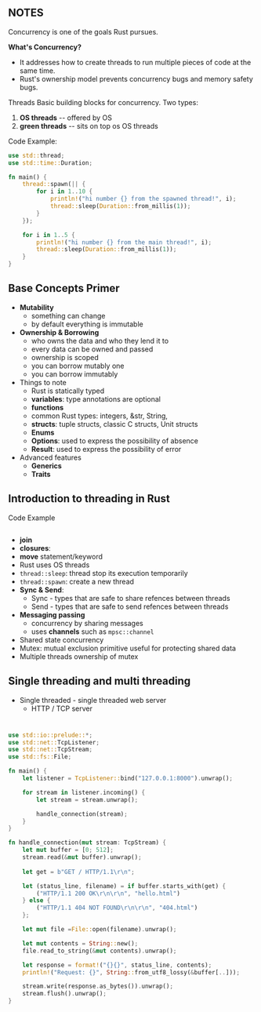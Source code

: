 ## NOTES

Concurrency is one of the goals Rust pursues.

**What's Concurrency?**

- It addresses how to create threads to run multiple pieces of code at the same time.
- Rust's ownership model prevents concurrency bugs and memory safety bugs.

Threads
Basic building blocks for concurrency.
Two types:
1. **OS threads** -- offered by OS
2. **green threads** -- sits on top os OS threads

Code Example:
```rust
use std::thread;
use std::time::Duration;

fn main() {
    thread::spawn(|| {
        for i in 1..10 {
            println!("hi number {} from the spawned thread!", i);
            thread::sleep(Duration::from_millis(1));
        }
    });

    for i in 1..5 {
        println!("hi number {} from the main thread!", i);
        thread::sleep(Duration::from_millis(1));
    }
}
```

## Base Concepts Primer
* **Mutability**
    * something can change
    * by default everything is immutable
* **Ownership & Borrowing**
    * who owns the data and who they lend it to
    * every data can be owned and passed
    * ownership is scoped
    * you can borrow mutably one
    * you can borrow immutably
* Things to note
    * Rust is statically typed
    * **variables**: type annotations are optional
    * **functions**
    * common Rust types: integers, &str, String, 
    * **structs**: tuple structs, classic C structs, Unit structs
    * **Enums**
    * **Options**: used to express the possibility of absence
    * **Result**: used to express the possibility of error
* Advanced features
    * **Generics**
    * **Traits**

## Introduction to threading in Rust

Code Example
```rust
```

* **join**
* **closures**: 
* **move** statement/keyword
* Rust uses OS threads
* `thread::sleep`: thread stop its execution temporarily
* `thread::spawn`: create a new thread
* **Sync & Send**: 
    * Sync - types that are safe to share refences between threads
    * Send - types that are safe to send refences between threads
* **Messaging passing**
    * concurrency by sharing messages
    * uses **channels** such as `mpsc::channel`
* Shared state concurrency
* Mutex: mutual exclusion primitive useful for protecting shared data
* Multiple threads ownership of mutex

## Single threading and multi threading
* Single threaded - single threaded web server
    * HTTP / TCP server

#
```rust
use std::io::prelude::*;
use std::net::TcpListener;
use std::net::TcpStream;
use std::fs::File;

fn main() {
    let listener = TcpListener::bind("127.0.0.1:8000").unwrap();

    for stream in listener.incoming() {
        let stream = stream.unwrap();

        handle_connection(stream);
    }
}

fn handle_connection(mut stream: TcpStream) {
    let mut buffer = [0; 512];
    stream.read(&mut buffer).unwrap();
    
    let get = b"GET / HTTP/1.1\r\n";

    let (status_line, filename) = if buffer.starts_with(get) {
        ("HTTP/1.1 200 OK\r\n\r\n", "hello.html")
    } else {
        ("HTTP/1.1 404 NOT FOUND\r\n\r\n", "404.html")
    };

    let mut file =File::open(filename).unwrap();

    let mut contents = String::new();
    file.read_to_string(&mut contents).unwrap();

    let response = format!("{}{}", status_line, contents);
    println!("Request: {}", String::from_utf8_lossy(&buffer[..]));

    stream.write(response.as_bytes()).unwrap();
    stream.flush().unwrap();
}
```


